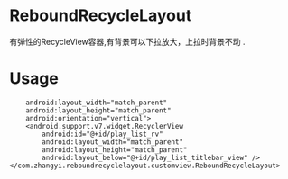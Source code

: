 # ReboundRecycleLayout
有弹性的RecycleView容器,有背景可以下拉放大，上拉时背景不动 .
# Usage
  
```  <com.zhangyi.reboundrecyclelayout.customview.ReboundRecycleLayout xmlns:android="http://schemas.android.com/apk/res/android"
    android:layout_width="match_parent"
    android:layout_height="match_parent"
    android:orientation="vertical">
    <android.support.v7.widget.RecyclerView
        android:id="@+id/play_list_rv"
        android:layout_width="match_parent"
        android:layout_height="match_parent"
        android:layout_below="@+id/play_list_titlebar_view" />
</com.zhangyi.reboundrecyclelayout.customview.ReboundRecycleLayout>  
```



